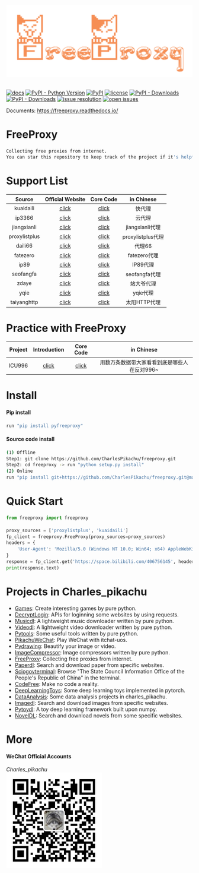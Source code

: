 <div align="center">
  <img src="./docs/logo.png" width="600"/>
</div>
<br />

[![docs](https://img.shields.io/badge/docs-latest-blue)](https://freeproxy.readthedocs.io/)
[![PyPI - Python Version](https://img.shields.io/pypi/pyversions/pyfreeproxy)](https://pypi.org/project/pyfreeproxy/)
[![PyPI](https://img.shields.io/pypi/v/pyfreeproxy)](https://pypi.org/project/pyfreeproxy)
[![license](https://img.shields.io/github/license/CharlesPikachu/freeproxy.svg)](https://github.com/CharlesPikachu/freeproxy/blob/master/LICENSE)
[![PyPI - Downloads](https://pepy.tech/badge/pyfreeproxy)](https://pypi.org/project/pyfreeproxy/)
[![PyPI - Downloads](https://img.shields.io/pypi/dm/pyfreeproxy?style=flat-square)](https://pypi.org/project/pyfreeproxy/)
[![issue resolution](https://isitmaintained.com/badge/resolution/CharlesPikachu/freeproxy.svg)](https://github.com/CharlesPikachu/freeproxy/issues)
[![open issues](https://isitmaintained.com/badge/open/CharlesPikachu/freeproxy.svg)](https://github.com/CharlesPikachu/freeproxy/issues)

Documents: https://freeproxy.readthedocs.io/


# FreeProxy
```sh
Collecting free proxies from internet.
You can star this repository to keep track of the project if it's helpful for you, thank you for your support.
```


# Support List
| Source                 | Official Website                                                 | Core Code                                              | in Chinese        |
| :----:                 | :----:                                                           | :----:                                                 | :----:            |
| kuaidaili              | [click](https://www.kuaidaili.com/)                              | [click](./freeproxy/modules/proxies/kuaidaili.py)      | 快代理            |
| ip3366                 | [click](http://www.ip3366.net/free/)                             | [click](./freeproxy/modules/proxies/ip3366.py)         | 云代理            |
| jiangxianli            | [click](http://ip.jiangxianli.com/?page=1)                       | [click](./freeproxy/modules/proxies/jiangxianli.py)    | jiangxianli代理   |
| proxylistplus          | [click](https://list.proxylistplus.com/Fresh-HTTP-Proxy-List-1)  | [click](./freeproxy/modules/proxies/proxylistplus.py)  | proxylistplus代理 |
| daili66                | [click](http://www.66ip.cn/index.html)                           | [click](./freeproxy/modules/proxies/daili66.py)        | 代理66            |
| fatezero               | [click](http://proxylist.fatezero.org/proxy.list)                | [click](./freeproxy/modules/proxies/fatezero.py)       | fatezero代理      |
| ip89                   | [click](http://api.89ip.cn/)                                     | [click](./freeproxy/modules/proxies/ip89.py)           | IP89代理          |
| seofangfa              | [click](https://proxy.seofangfa.com/)                            | [click](./freeproxy/modules/proxies/seofangfa.py)      | seofangfa代理     |
| zdaye                  | [click](https://www.zdaye.com/dayProxy/1.html)                   | [click](./freeproxy/modules/proxies/zdaye.py)          | 站大爷代理        |
| yqie                   | [click](http://ip.yqie.com/ipproxy.htm)                          | [click](./freeproxy/modules/proxies/yqie.py)           | yqie代理          |
| taiyanghttp            | [click](http://www.taiyanghttp.com/free/page1/)                  | [click](./freeproxy/modules/proxies/taiyanghttp.py)    | 太阳HTTP代理      |


# Practice with FreeProxy
| Project                | Introduction                                                | Core Code                                              | in Chinese                                    |
| :----:                 | :----:                                                      | :----:                                                 | :----:                                        |
| ICU996                 | [click](https://mp.weixin.qq.com/s/58AHrbp0jfFltYqZsJPu5Q)  | [click](./examples/ICU996)                             | 用数万条数据带大家看看到底是哪些人在反对996~  |


# Install

#### Pip install
```sh
run "pip install pyfreeproxy"
```

#### Source code install
```sh
(1) Offline
Step1: git clone https://github.com/CharlesPikachu/freeproxy.git
Step2: cd freeproxy -> run "python setup.py install"
(2) Online
run "pip install git+https://github.com/CharlesPikachu/freeproxy.git@master"
```


# Quick Start
```python
from freeproxy import freeproxy

proxy_sources = ['proxylistplus', 'kuaidaili']
fp_client = freeproxy.FreeProxy(proxy_sources=proxy_sources)
headers = {
    'User-Agent': 'Mozilla/5.0 (Windows NT 10.0; Win64; x64) AppleWebKit/537.36 (KHTML, like Gecko) Chrome/98.0.4758.102 Safari/537.36'
}
response = fp_client.get('https://space.bilibili.com/406756145', headers=headers)
print(response.text)
```


# Projects in Charles_pikachu
- [Games](https://github.com/CharlesPikachu/Games): Create interesting games by pure python.
- [DecryptLogin](https://github.com/CharlesPikachu/DecryptLogin): APIs for loginning some websites by using requests.
- [Musicdl](https://github.com/CharlesPikachu/musicdl): A lightweight music downloader written by pure python.
- [Videodl](https://github.com/CharlesPikachu/videodl): A lightweight video downloader written by pure python.
- [Pytools](https://github.com/CharlesPikachu/pytools): Some useful tools written by pure python.
- [PikachuWeChat](https://github.com/CharlesPikachu/pikachuwechat): Play WeChat with itchat-uos.
- [Pydrawing](https://github.com/CharlesPikachu/pydrawing): Beautify your image or video.
- [ImageCompressor](https://github.com/CharlesPikachu/imagecompressor): Image compressors written by pure python.
- [FreeProxy](https://github.com/CharlesPikachu/freeproxy): Collecting free proxies from internet.
- [Paperdl](https://github.com/CharlesPikachu/paperdl): Search and download paper from specific websites.
- [Sciogovterminal](https://github.com/CharlesPikachu/sciogovterminal): Browse "The State Council Information Office of the People's Republic of China" in the terminal.
- [CodeFree](https://github.com/CharlesPikachu/codefree): Make no code a reality.
- [DeepLearningToys](https://github.com/CharlesPikachu/deeplearningtoys): Some deep learning toys implemented in pytorch.
- [DataAnalysis](https://github.com/CharlesPikachu/dataanalysis): Some data analysis projects in charles_pikachu.
- [Imagedl](https://github.com/CharlesPikachu/imagedl): Search and download images from specific websites.
- [Pytoydl](https://github.com/CharlesPikachu/pytoydl): A toy deep learning framework built upon numpy.
- [NovelDL](https://github.com/CharlesPikachu/noveldl): Search and download novels from some specific websites.


# More
#### WeChat Official Accounts
*Charles_pikachu*  
![img](./docs/pikachu.jpg)